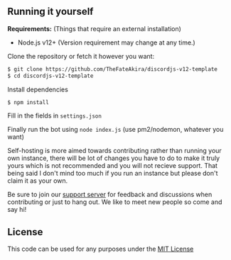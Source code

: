 ## Running it yourself
**Requirements:** (Things that require an external installation)
- Node.js v12+ (Version requirement may change at any time.)

Clone the repository or fetch it however you want:
```sh
$ git clone https://github.com/TheFateAkira/discordjs-v12-template
$ cd discordjs-v12-template
```
Install dependencies
```sh
$ npm install
```
Fill in the fields in `settings.json`

Finally run the bot using `node index.js` (use pm2/nodemon, whatever you want)

Self-hosting is more aimed towards contributing rather than running your own instance, there will be lot of changes you have to do to make it truly yours which is not recommended and you will not recieve support. That being said I don't mind too much if you run an instance but please don't claim it as your own.

Be sure to join our [support server](https://discord.gg/bJemK26) for feedback and discussions when contributing or just to hang out. We like to meet new people so come and say hi!


## License
This code can be used for any purposes under the [MIT License](LICENSE)

